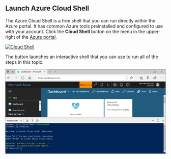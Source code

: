 
## Launch Azure Cloud Shell

The Azure Cloud Shell is a free shell that you can run directly within the Azure portal. It has common Azure tools preinstalled and configured to use with your account. Click the **Cloud Shell** button on the menu in the upper-right of the [Azure portal](https://portal.azure.com).

[![Cloud Shell](./media/cloud-shell-try-it/cloud-shell-menu.png)](https://portal.azure.com)

The button launches an interactive shell that you can use to run all of the steps in this topic:

[![Screenshot showing the Cloud Shell window in the portal](./media/cloud-shell-powershell/cloud-shell-powershell.png)](https://portal.azure.com)






